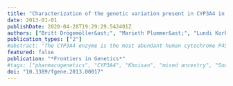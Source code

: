 ```yaml
---
title: "Characterization of the genetic variation present in CYP3A4 in three South African populations"
date: 2013-01-01
publishDate: 2020-04-28T19:29:29.542401Z
authors: ["Britt Drögemöller&ast;", "Marieth Plummer&ast;", "Lundi Korkie&ast;", "Gloudi Agenbag", "Anke Dunaiski", "Dana Niehaus", "Liezl Koen", "Stefan Gebhardt", "Nicol Schneider", "Antonel Olckers", "Galen Wright", "Louise Warnich", "*&ast;These authors contributed equally to the work*"]
publication_types: ["2"]
#abstract: "The CYP3A4 enzyme is the most abundant human cytochrome P450 (CYP) and is regarded as the most important enzyme involved in drug metabolism. Inter-individual and inter-population variability in gene expression and enzyme activity are thought to be influenced, in part, by genetic variation. Although Southern African individuals have been shown to exhibit the highest levels of genetic diversity, they have been under-represented in pharmacogenetic research to date. Therefore, the aim of this study was to identify genetic variation within CYP3A4 in three South African population groups comprising of 29 Khoisan, 65 Xhosa and 65 Mixed Ancestry (MA) individuals. To identify known and novel CYP3A4 variants, 15 individuals were randomly selected from each of the population groups for bi-directional Sanger sequencing of ~600 bp of the 5'-upstream region and all thirteen exons including flanking intronic regions. Genetic variants detected were genotyped in the rest of the cohort. In total, 24 SNPs were detected, including CYP3A4(*)12, CYP3A4(*)15, and the reportedly functional CYP3A4(*)1B promoter polymorphism, as well as two novel non-synonymous variants. These putatively functional variants, p.R162W and p.Q200H, were present in two of the three populations and all three populations, respectively, and in silico analysis predicted that the former would damage the protein product. Furthermore, the three populations were shown to exhibit distinct genetic profiles. These results confirm that South African populations show unique patterns of variation in the genes encoding xenobiotic metabolizing enzymes. This research suggests that population-specific genetic profiles for CYP3A4 and other drug metabolizing genes would be essential to make full use of pharmacogenetics in Southern Africa. Further investigation is needed to determine if the identified genetic variants influence CYP3A4 metabolism phenotype in these populations."
featured: false
publication: "*Frontiers in Genetics*"
#tags: ["pharmacogenetics", "CYP3A4", "Khoisan", "mixed ancestry", "South African populations", "Xhosa"]
doi: "10.3389/fgene.2013.00017"
---
```


